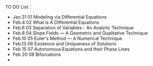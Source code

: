 TO DO List：  
+ Jan.31 01 Modeling via Differential Equations
+ Feb.4  02 What is A Differential Equations
+ Feb.6  03 Separation of Variables - An Analytic Technique  
+ Feb.8  04 Slope Fields — A Geometric and Qualitative Technique  
+ Feb.10 05 Euler's Method  — A Numerical Technique  
+ Feb.13 06 Existence and Uniqueness of Solutions    
+ Feb 15 07 Autonomous Equations and their Phase Lines    
+ Feb 20 08 Bifurcations    
+ 